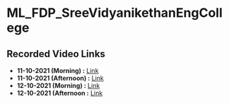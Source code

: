 # ML_FDP_SreeVidyanikethanEngCollege
## Recorded Video Links
- **11-10-2021 (Morning) :** [Link](https://transcripts.gotomeeting.com/#/s/dd4bac0c6461e5aba223e7bf9447ffc48940091685ff5e3ca1d1b0b5776a8b19)
- **11-10-2021 (Afternoon) :** [Link](https://transcripts.gotomeeting.com/#/s/1c83de248fd9091ad1a09d046d1193253f23d683ea177e75925a5fc85358e3b3)
- **12-10-2021 (Morning) :** [Link](https://transcripts.gotomeeting.com/#/s/1feb7ddc2a72f45eb51605be6c4504bb0fa73b64c8dfff1bcd3e83036f64792b)
- **12-10-2021 (Afternoon :** [Link](https://transcripts.gotomeeting.com/#/s/536aecec37f49b273f3ae7b45e78c72b54c9c253a5a2945016a9a9489b7573f9)
